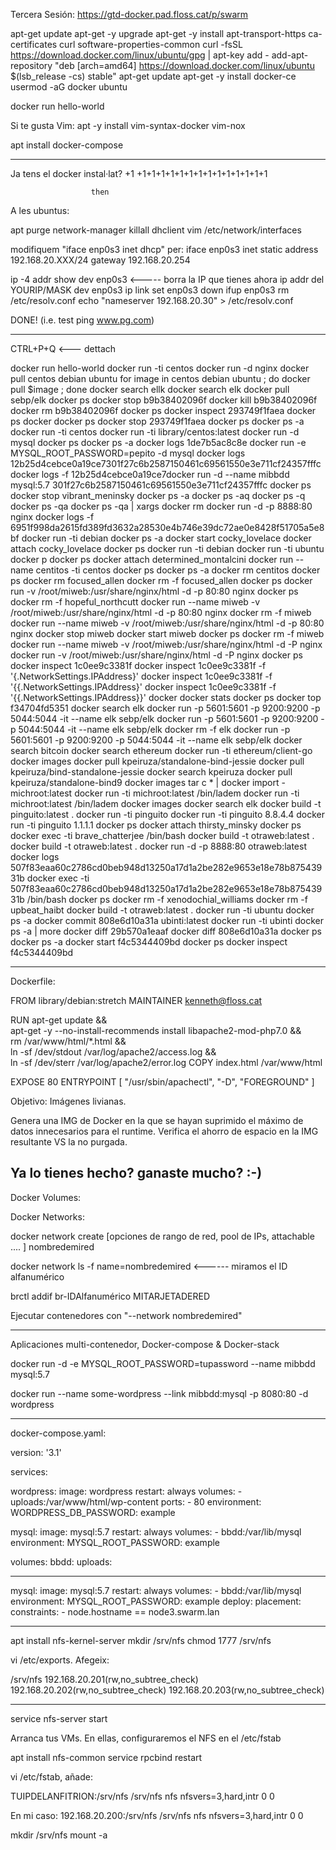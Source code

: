 
Tercera Sesión: https://gtd-docker.pad.floss.cat/p/swarm


apt-get update
apt-get -y upgrade
apt-get -y install apt-transport-https ca-certificates curl software-properties-common
curl -fsSL https://download.docker.com/linux/ubuntu/gpg | apt-key add -
add-apt-repository "deb [arch=amd64] https://download.docker.com/linux/ubuntu $(lsb_release -cs) stable"
apt-get update
apt-get -y install   docker-ce
usermod -aG docker ubuntu

docker run hello-world

Si te gusta Vim: apt -y install vim-syntax-docker vim-nox


apt install docker-compose

--------------------------------------------------------------

Ja tens el docker instal·lat? +1
+1+1+1+1+1+1+1+1+1+1+1+1+1+1


                      then

A les ubuntus:

apt purge network-manager
killall dhclient
vim /etc/network/interfaces

modifiquem "iface enp0s3 inet dhcp" per:
iface enp0s3 inet static
    address 192.168.20.XXX/24
    gateway 192.168.20.254


ip -4 addr show dev enp0s3 <----- borra la IP que tienes ahora
ip addr del YOURIP/MASK dev enp0s3
ip link set enp0s3 down
ifup enp0s3
rm /etc/resolv.conf
echo "nameserver 192.168.20.30" > /etc/resolv.conf

DONE! (i.e. test ping www.pg.com)

-----------------------------------------------------------------------------------------------------
CTRL+P+Q <--- dettach

docker run hello-world
docker run -ti centos
docker run -d nginx
docker pull centos debian ubuntu 
for image in centos debian ubuntu ; do docker pull $image ; done
docker search ellk
docker search elk
docker pull sebp/elk
docker ps
docker stop b9b38402096f 
docker kill b9b38402096f 
docker rm b9b38402096f 
docker ps
docker inspect 293749f1faea
docker ps
docker 
docker ps
docker stop 293749f1faea
docker ps
docker ps -a
docker run -ti centos
docker run -ti library/centos:latest
docker run -d mysql
docker ps
docker ps -a
docker logs 1de7b5ac8c8e
docker run -e MYSQL_ROOT_PASSWORD=pepito -d mysql 
docker logs 12b25d4cebce0a19ce7301f27c6b2587150461c69561550e3e711cf24357fffc
docker logs -f 12b25d4cebce0a19ce7docker run -d --name mibbdd mysql:5.7
301f27c6b2587150461c69561550e3e711cf24357fffc
docker ps
docker stop vibrant_meninsky
docker ps -a
docker ps -aq
docker ps -q
docker ps -qa
docker ps -qa | xargs docker rm
docker run -d -p 8888:80 nginx
docker logs -f 6951f998da2615fd389fd3632a28530e4b746e39dc72ae0e8428f51705a5e8bf
docker run -ti debian
docker ps -a
docker start cocky_lovelace
docker attach cocky_lovelace
docker ps
docker run -ti debian
docker run -ti ubuntu
docker p
docker ps
docker attach determined_montalcini
docker run --name centitos -ti centos
docker ps
docker ps -a
docker rm centitos
docker ps
docker rm focused_allen
docker rm -f focused_allen
docker ps
docker run -v /root/miweb:/usr/share/nginx/html  -d -p 80:80 nginx
docker ps
docker rm -f hopeful_northcutt
docker run --name miweb -v /root/miweb:/usr/share/nginx/html  -d -p 80:80 nginx
docker rm -f miweb
docker run --name miweb -v /root/miweb:/usr/share/nginx/html  -d -p 80:80 nginx
docker stop miweb
docker start miweb
docker ps
docker rm -f miweb
docker run --name miweb -v /root/miweb:/usr/share/nginx/html  -d -P nginx
docker run  -v /root/miweb:/usr/share/nginx/html  -d -P nginx
docker ps
docker inspect 1c0ee9c3381f
docker inspect  1c0ee9c3381f -f '{.NetworkSettings.IPAddress}'
docker inspect  1c0ee9c3381f -f '{{.NetworkSettings.IPAddress}'
docker inspect  1c0ee9c3381f -f '{{.NetworkSettings.IPAddress}}'
docker 
docker stats
docker ps
docker top f34704fd5351
docker search elk
docker run -p 5601:5601 -p 9200:9200 -p 5044:5044 -it --name elk sebp/elk
docker run -p 5601:5601 -p 9200:9200 -p 5044:5044 -it --name elk sebp/elk
docker rm -f elk
docker run -p 5601:5601 -p 9200:9200 -p 5044:5044 -it --name elk sebp/elk
docker search bitcoin
docker search ethereum
docker run -ti ethereum/client-go
docker images
docker pull kpeiruza/standalone-bind-jessie
docker pull kpeiruza/bind-standalone-jessie
docker search kpeiruza
docker pull kpeiruza/standalone-bind9
docker images
tar c * | docker import - michroot:latest
docker run -ti michroot:latest /bin/ladem
docker run -ti michroot:latest /bin/ladem
docker images
docker search elk
docker build -t pinguito:latest .
docker run -ti pinguito
docker run -ti pinguito 8.8.4.4
docker run -ti pinguito 1.1.1.1
docker ps
docker attach thirsty_minsky
docker ps
docker exec -ti brave_chatterjee /bin/bash
docker build -t otraweb:latest .
docker build -t otraweb:latest .
docker run -d -p 8888:80  otraweb:latest 
docker logs 507f83eaa60c2786cd0beb948d13250a17d1a2be282e9653e18e78b87543931b
docker exec -ti 507f83eaa60c2786cd0beb948d13250a17d1a2be282e9653e18e78b87543931b /bin/bash
docker ps
docker rm -f xenodochial_williams
docker rm -f upbeat_haibt
docker build -t otraweb:latest .
docker run -ti ubuntu
docker ps -a
docker commit 808e6d10a31a ubinti:latest
docker run -ti ubinti
docker ps -a | more
docker diff 29b570a1eaaf
docker diff 808e6d10a31a 
docker ps
docker ps -a
docker start f4c5344409bd
docker ps
docker inspect f4c5344409bd

----------------------------------------------------------------------------------------------------------------------------
Dockerfile:

FROM library/debian:stretch
MAINTAINER kenneth@floss.cat

RUN     apt-get update && \
        apt-get -y --no-install-recommends install libapache2-mod-php7.0 && \
        rm /var/www/html/*.html && \
        ln -sf /dev/stdout /var/log/apache2/access.log && \
        ln -sf /dev/sterr /var/log/apache2/error.log
COPY    index.html      /var/www/html

EXPOSE 80
ENTRYPOINT [ "/usr/sbin/apachectl", "-D", "FOREGROUND" ]


Objetivo: Imágenes livianas.

Genera una IMG de Docker en la que se hayan suprimido el máximo de datos innecesarios para el runtime. Verifica el ahorro de espacio en la IMG resultante VS la no purgada.

Ya lo tienes hecho? ganaste mucho? :-)
------------------------------------------------------------------------------------------------------------

Docker Volumes:



Docker Networks:

docker network create [opciones de rango de red, pool de IPs, attachable .... ] nombredemired

docker network ls -f name=nombredemired  <------ miramos el ID alfanumérico

brctl addif br-IDAlfanumérico MITARJETADERED

Ejecutar contenedores con "--network nombredemired"

-------------------------------------------------------------------------

Aplicaciones multi-contenedor, Docker-compose & Docker-stack


docker run -d -e MYSQL_ROOT_PASSWORD=tupassword --name mibbdd mysql:5.7

docker run --name some-wordpress --link mibbdd:mysql -p 8080:80 -d wordpress



----

docker-compose.yaml:

version: '3.1'

services:

  wordpress:
    image: wordpress
    restart: always
    volumes:
      - uploads:/var/www/html/wp-content
    ports:
      - 80
    environment:
      WORDPRESS_DB_PASSWORD: example

  mysql:
    image: mysql:5.7
    restart: always
    volumes:
      - bbdd:/var/lib/mysql
    environment:
      MYSQL_ROOT_PASSWORD: example

volumes:
  bbdd:
  uploads:

----------------------------------------------------------------------------------


  mysql:
    image: mysql:5.7
    restart: always
    volumes:
      - bbdd:/var/lib/mysql
    environment:
      MYSQL_ROOT_PASSWORD: example
    deploy:
      placement:
        constraints:
          - node.hostname == node3.swarm.lan

---------------------------------------------------------------------------------------------------------------------------------

apt install nfs-kernel-server
mkdir /srv/nfs
chmod 1777 /srv/nfs

vi /etc/exports. Afegeix:

/srv/nfs        192.168.20.201(rw,no_subtree_check) 192.168.20.202(rw,no_subtree_check) 192.168.20.203(rw,no_subtree_check)

--------------------------------------------------
service nfs-server start

Arranca tus VMs. En ellas, configuraremos el NFS en el /etc/fstab

apt install nfs-common
service rpcbind restart

vi /etc/fstab, añade:

TUIPDELANFITRION:/srv/nfs    /srv/nfs    nfs    nfsvers=3,hard,intr    0    0

En mi caso: 192.168.20.200:/srv/nfs    /srv/nfs    nfs    nfsvers=3,hard,intr    0    0

mkdir /srv/nfs
mount -a







